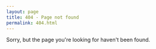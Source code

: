 ```yaml
---
layout: page
title: 404 - Page not found
permalink: 404.html
---
```


Sorry, but the page you're looking for haven't been found.
